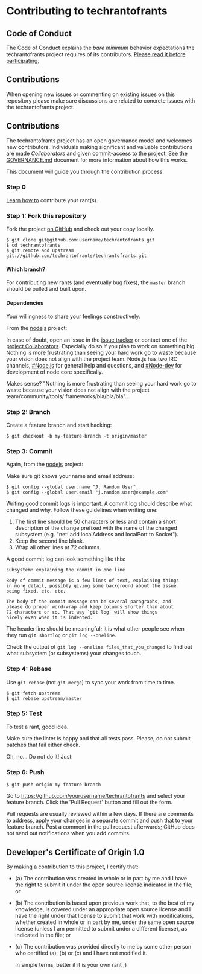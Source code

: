 # Contributing to techrantofrants

## Code of Conduct

The Code of Conduct explains the *bare minimum* behavior
expectations the techrantofrants project requires of its contributors.
[Please read it before participating.](./CODE_OF_CONDUCT.md)

## Contributions

When opening new issues or commenting on existing issues on this repository
please make sure discussions are related to concrete issues with the
techrantofrants project.

## Contributions

The techrantofrants project has an open governance model and welcomes new 
contributors. Individuals making significant and valuable contributions are made
_Collaborators_ and given commit-access to the project. See the
[GOVERNANCE.md](./GOVERNANCE.md) document for more information about how this
works.

This document will guide you through the contribution process.

### Step 0
[Learn how to](./rants/rants-how-to.md) contribute your rant(s).

### Step 1: Fork this repository

Fork the project [on GitHub](https://github.com/techrantofrants/techrantofrants) 
and check out your copy locally.

```text
$ git clone git@github.com:username/techrantofrants.git
$ cd techrantofrants
$ git remote add upstream git://github.com/techrantofrants/techrantofrants.git
```

#### Which branch?

For contributing new rants (and eventually bug fixes), the `master` branch 
should be pulled and built upon.

#### Dependencies

Your willingness to share your feelings constructively.

From the [nodejs](https://github.com/nodejs/node) project:

In case of doubt, open an issue in the
[issue tracker](https://github.com/nodejs/node/issues/) or contact one of the
[project Collaborators](https://github.com/nodejs/node/#current-project-team-members).
Especially do so if you plan to work on something big. Nothing is more
frustrating than seeing your hard work go to waste because your vision
does not align with the project team. Node.js has two IRC channels,
[#Node.js](http://webchat.freenode.net/?channels=node.js) for general help and questions, and
[#Node-dev](http://webchat.freenode.net/?channels=node-dev) for development of node core specifically.

Makes sense? "Nothing is more frustrating than seeing your hard work go to 
waste because your vision does not align with the project team/community/tools/
frameworks/bla/bla/bla"...

### Step 2: Branch

Create a feature branch and start hacking:

```text
$ git checkout -b my-feature-branch -t origin/master
```

### Step 3: Commit

Again, from the [nodejs](https://github.com/nodejs/node) project: 

Make sure git knows your name and email address:

```text
$ git config --global user.name "J. Random User"
$ git config --global user.email "j.random.user@example.com"
```

Writing good commit logs is important. A commit log should describe what
changed and why. Follow these guidelines when writing one:

1. The first line should be 50 characters or less and contain a short
   description of the change prefixed with the name of the changed
   subsystem (e.g. "net: add localAddress and localPort to Socket").
2. Keep the second line blank.
3. Wrap all other lines at 72 columns.

A good commit log can look something like this:

```
subsystem: explaining the commit in one line

Body of commit message is a few lines of text, explaining things
in more detail, possibly giving some background about the issue
being fixed, etc. etc.

The body of the commit message can be several paragraphs, and
please do proper word-wrap and keep columns shorter than about
72 characters or so. That way `git log` will show things
nicely even when it is indented.
```

The header line should be meaningful; it is what other people see when they
run `git shortlog` or `git log --oneline`.

Check the output of `git log --oneline files_that_you_changed` to find out
what subsystem (or subsystems) your changes touch.


### Step 4: Rebase

Use `git rebase` (not `git merge`) to sync your work from time to time.

```text
$ git fetch upstream
$ git rebase upstream/master
```


### Step 5: Test

To test a rant, good idea.

Make sure the linter is happy and that all tests pass. Please, do not submit
patches that fail either check.

Oh, no... Do not do it! Just:

### Step 6: Push

```text
$ git push origin my-feature-branch
```

Go to https://github.com/yourusername/techrantofrants and select your feature branch.
Click the 'Pull Request' button and fill out the form.

Pull requests are usually reviewed within a few days. If there are comments
to address, apply your changes in a separate commit and push that to your
feature branch. Post a comment in the pull request afterwards; GitHub does
not send out notifications when you add commits.


## Developer's Certificate of Origin 1.0

By making a contribution to this project, I certify that:

* (a) The contribution was created in whole or in part by me and I
  have the right to submit it under the open source license indicated
  in the file; or
* (b) The contribution is based upon previous work that, to the best
  of my knowledge, is covered under an appropriate open source license
  and I have the right under that license to submit that work with
  modifications, whether created in whole or in part by me, under the
  same open source license (unless I am permitted to submit under a
  different license), as indicated in the file; or
* (c) The contribution was provided directly to me by some other
  person who certified (a), (b) or (c) and I have not modified it.
  
  In simple terms, better if it is your own rant ;)
